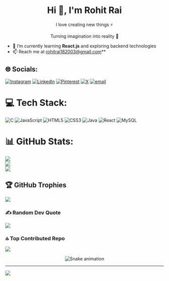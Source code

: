 <h1 align="center">Hi 👋, I'm Rohit Rai</h1>
<p align="center">I love creating new things ⚡</p>
<p align="center">Turning imagination into reality 🚀</p>

- 🌱 I’m currently learning **React.js** and exploring backend technologies
- 📫 Reach me at rohitrai182003@gmail.com**

## 🌐 Socials:
[![Instagram](https://img.shields.io/badge/Instagram-%23E4405F.svg?logo=Instagram&logoColor=white)](https://instagram.com/rohit._raii18) [![LinkedIn](https://img.shields.io/badge/LinkedIn-%230077B5.svg?logo=linkedin&logoColor=white)](https://linkedin.com/in/https://linkedin.com/in/rohit-rai-2b5b27237) [![Pinterest](https://img.shields.io/badge/Pinterest-%23E60023.svg?logo=Pinterest&logoColor=white)](https://pinterest.com/rohitrai18122003) [![X](https://img.shields.io/badge/X-black.svg?logo=X&logoColor=white)](https://x.com/@RohitRa42023411) [![email](https://img.shields.io/badge/Email-D14836?logo=gmail&logoColor=white)](mailto:rohitrai182003@gmail.com) 

# 💻 Tech Stack:
![C](https://img.shields.io/badge/c-%2300599C.svg?style=for-the-badge&logo=c&logoColor=white) ![JavaScript](https://img.shields.io/badge/javascript-%23323330.svg?style=for-the-badge&logo=javascript&logoColor=%23F7DF1E) ![HTML5](https://img.shields.io/badge/html5-%23E34F26.svg?style=for-the-badge&logo=html5&logoColor=white) ![CSS3](https://img.shields.io/badge/css3-%231572B6.svg?style=for-the-badge&logo=css3&logoColor=white) ![Java](https://img.shields.io/badge/java-%23ED8B00.svg?style=for-the-badge&logo=openjdk&logoColor=white) ![React](https://img.shields.io/badge/react-%2320232a.svg?style=for-the-badge&logo=react&logoColor=%2361DAFB) ![MySQL](https://img.shields.io/badge/mysql-4479A1.svg?style=for-the-badge&logo=mysql&logoColor=white)
# 📊 GitHub Stats:
![](https://github-readme-stats.vercel.app/api?username=RohitRai18&theme=dark&hide_border=false&include_all_commits=false&count_private=false)<br/>
![](https://nirzak-streak-stats.vercel.app/?user=RohitRai18&theme=dark&hide_border=false)<br/>
![](https://github-readme-stats.vercel.app/api/top-langs/?username=RohitRai18&theme=dark&hide_border=false&include_all_commits=false&count_private=false&layout=compact)

## 🏆 GitHub Trophies
![](https://github-profile-trophy.vercel.app/?username=RohitRai18&theme=radical&no-frame=false&no-bg=true&margin-w=4)

### ✍️ Random Dev Quote
![](https://quotes-github-readme.vercel.app/api?type=horizontal&theme=radical)

### 🔝 Top Contributed Repo
![](https://github-contributor-stats.vercel.app/api?username=RohitRai18&limit=5&theme=dark&combine_all_yearly_contributions=true)

 <!-- Snake Game Repo View -->

<div align="center">
  <img src="https://profile-readme-generator.com/assets/snake.svg" alt="Snake animation" />
</div>

---
[![](https://visitcount.itsvg.in/api?id=RohitRai18&icon=0&color=0)](https://visitcount.itsvg.in)

<!-- Proudly created with GPRM ( https://gprm.itsvg.in ) -->
